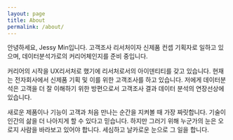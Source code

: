 ```yaml
---
layout: page
title: About
permalink: /about/
---
```

<!--
<img src="{{ site.baseurl }}/assets/profile-placeholder.gif" title="Profile Picture" class="profile">
-->

안녕하세요, Jessy Min입니다. 고객조사 리서처이자 신제품 컨셉 기획자로 일하고 있으며, 데이터분석가로의 커리어체인지를 준비 중입니다.

커리어의 시작을 UX리서처로 했기에 리서처로서의 아이덴티티를 갖고 있습니다. 현재는 전자회사에서 신제품 기획 및 이를 위한 고객조사를 하고 있습니다. 저에게 데이터분석은 고객을 더 잘 이해하기 위한 방편으로서 고객조사 결과 데이터 분석의 연장선상에 있습니다.

새로운 제품이나 기능이 고객과 처음 만나는 순간을 지켜볼 때 가장 짜릿합니다. 기술이 인간의 삶을 더 나아지게 할 수 있다고 믿습니다. 하지만 그러기 위해 누군가의 눈은 오로지 사람을 바라보고 있어야 합니다. 세심하고 날카로운 눈으로 그 일을 합니다.


<p>
<p>
<p>
